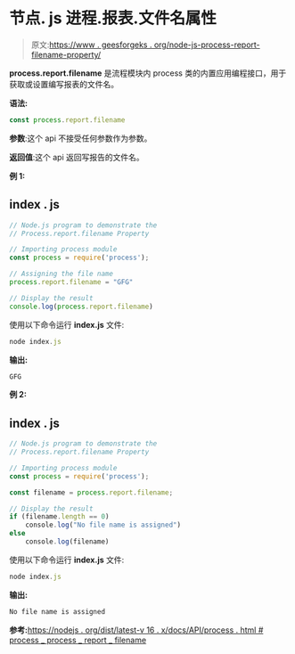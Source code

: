 # 节点. js 进程.报表.文件名属性

> 原文:[https://www . geesforgeks . org/node-js-process-report-filename-property/](https://www.geeksforgeeks.org/node-js-process-report-filename-property/)

**process.report.filename** 是流程模块内 process 类的内置应用编程接口，用于获取或设置编写报表的文件名。

**语法:**

```js
const process.report.filename
```

**参数**:这个 api 不接受任何参数作为参数。

**返回值**:这个 api 返回写报告的文件名。

**例 1:**

## index . js

```js
// Node.js program to demonstrate the  
// Process.report.filename Property

// Importing process module
const process = require('process');

// Assigning the file name
process.report.filename = "GFG"

// Display the result
console.log(process.report.filename)
```

使用以下命令运行 **index.js** 文件:

```js
node index.js
```

**输出:**

```js
GFG
```

**例 2:**

## index . js

```js
// Node.js program to demonstrate the  
// Process.report.filename Property

// Importing process module
const process = require('process');

const filename = process.report.filename;

// Display the result
if (filename.length == 0)
    console.log("No file name is assigned")
else
    console.log(filename)
```

使用以下命令运行 **index.js** 文件:

```js
node index.js
```

**输出:**

```js
No file name is assigned
```

**参考:**[https://nodejs . org/dist/latest-v 16 . x/docs/API/process . html # process _ process _ report _ filename](https://nodejs.org/dist/latest-v16.x/docs/api/process.html#process_process_report_filename)
